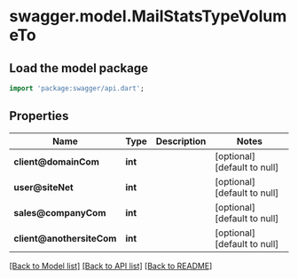 # swagger.model.MailStatsTypeVolumeTo

## Load the model package
```dart
import 'package:swagger/api.dart';
```

## Properties
Name | Type | Description | Notes
------------ | ------------- | ------------- | -------------
**client@domainCom** | **int** |  | [optional] [default to null]
**user@siteNet** | **int** |  | [optional] [default to null]
**sales@companyCom** | **int** |  | [optional] [default to null]
**client@anothersiteCom** | **int** |  | [optional] [default to null]

[[Back to Model list]](../README.md#documentation-for-models) [[Back to API list]](../README.md#documentation-for-api-endpoints) [[Back to README]](../README.md)

